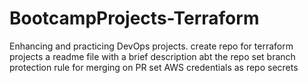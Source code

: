 # BootcampProjects-Terraform
Enhancing and practicing DevOps projects.
create repo for terraform projects
a readme file with a brief description abt the repo
set branch protection rule for merging on PR
set AWS credentials as repo secrets

